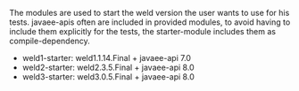 The modules are used to start the weld version the user wants to use for his tests.
javaee-apis often are included in provided modules, to avoid having to include them explicitly for the tests, the starter-module includes them as compile-dependency. 

* weld1-starter: weld1.1.14.Final + javaee-api 7.0
* weld2-starter: weld2.3.5.Final  + javaee-api 8.0
* weld3-starter: weld3.0.5.Final  + javaee-api 8.0

